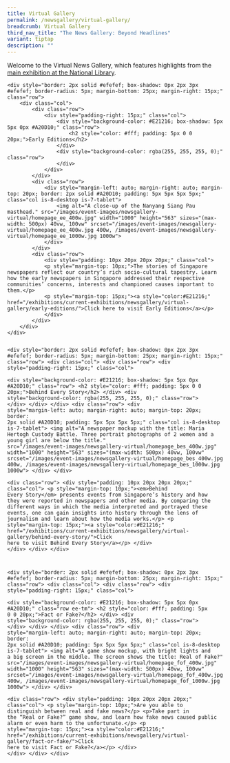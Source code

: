```yaml
---
title: Virtual Gallery
permalink: /newsgallery/virtual-gallery/
breadcrumb: Virtual Gallery
third_nav_title: "The News Gallery: Beyond Headlines"
variant: tiptap
description: ""
---
```

<p>Welcome to the Virtual News Gallery, which features highlights from the
<a href="/exhibitions/current-exhibitions/newsgallery/" rel="noopener noreferrer nofollow" target="_blank">main exhibition at the National Library</a>.</p><pre><code>&lt;div style="border: 2px solid #efefef; box-shadow: 0px 2px 3px #efefef; border-radius: 5px; margin-bottom: 25px; margin-right: 15px;" class="row"&gt;
    &lt;div class="col"&gt;
        &lt;div class="row"&gt;
            &lt;div style="padding-right: 15px;" class="col"&gt;  
                &lt;div style="background-color: #E21216; box-shadow: 5px 5px 0px #A20D10;" class="row"&gt;
                    &lt;h2 style="color: #fff; padding: 5px 0 0 20px;"&gt;Early Editions&lt;/h2&gt;
                &lt;/div&gt;
                &lt;div style="background-color: rgba(255, 255, 255, 0);" class="row"&gt;
                &lt;/div&gt;
            &lt;/div&gt;
        &lt;/div&gt;
        &lt;div class="row"&gt;
            &lt;div style="margin-left: auto; margin-right: auto; margin-top: 20px; border: 2px solid #A20D10; padding: 5px 5px 5px 5px;" class="col is-8-desktop is-7-tablet"&gt;
                &lt;img alt="A close-up of the Nanyang Siang Pau masthead." src="/images/event-images/newsgallery-virtual/homepage_ee_400w.jpg" width="1000" height="563" sizes="(max-width: 500px) 40vw, 100vw" srcset="/images/event-images/newsgallery-virtual/homepage_ee_400w.jpg 400w, /images/event-images/newsgallery-virtual/homepage_ee_1000w.jpg 1000w"&gt;
            &lt;/div&gt;
        &lt;/div&gt;
        &lt;div class="row"&gt;
            &lt;div style="padding: 10px 20px 20px 20px;" class="col"&gt;
            &lt;p style="margin-top: 10px;"&gt;The stories of Singapore newspapers reflect our country’s rich socio-cultural tapestry. Learn how the early newspapers in Singapore addressed their respective communities’ concerns, interests and championed causes important to them.&lt;/p&gt;
            &lt;p style="margin-top: 15px;"&gt;&lt;a style="color:#E21216;" href="/exhibitions/current-exhibitions/newsgallery/virtual-gallery/early-editions/"&gt;Click here to visit Early Editions&lt;/a&gt;&lt;/p&gt;
            &lt;/div&gt;
        &lt;/div&gt;
    &lt;/div&gt;
&lt;/div&gt;

&lt;div style="border: 2px solid #efefef; box-shadow: 0px 2px 3px #efefef; border-radius: 5px; margin-bottom: 25px; margin-right: 15px;" class="row"&gt;
    &lt;div class="col"&gt;
        &lt;div class="row"&gt;
            &lt;div style="padding-right: 15px;" class="col"&gt;  
                &lt;div style="background-color: #E21216; box-shadow: 5px 5px 0px #A20D10;" class="row"&gt;
                    &lt;h2 style="color: #fff; padding: 5px 0 0 20px;"&gt;Behind Every Story&lt;/h2&gt;
                &lt;/div&gt;
                &lt;div style="background-color: rgba(255, 255, 255, 0);" class="row"&gt;
                &lt;/div&gt;
            &lt;/div&gt;
        &lt;/div&gt;
        &lt;div class="row"&gt;
            &lt;div style="margin-left: auto; margin-right: auto; margin-top: 20px; border: 2px solid #A20D10; padding: 5px 5px 5px 5px;" class="col is-8-desktop is-7-tablet"&gt;
                &lt;img alt="A newspaper mockup with the title: Maria Hertogh Custody Battle. Three portrait photographs of 2 women and a young girl are below the title." src="/images/event-images/newsgallery-virtual/homepage_bes_400w.jpg" width="1000" height="563" sizes="(max-width: 500px) 40vw, 100vw" srcset="/images/event-images/newsgallery-virtual/homepage_bes_400w.jpg 400w, /images/event-images/newsgallery-virtual/homepage_bes_1000w.jpg 1000w"&gt;
            &lt;/div&gt;
        &lt;/div&gt;            
        &lt;div class="row"&gt;
            &lt;div style="padding: 10px 20px 20px 20px;" class="col"&gt;
            &lt;p style="margin-top: 10px;"&gt;&lt;em&gt;Behind Every Story&lt;/em&gt; presents events from Singapore’s history and how they were reported in newspapers and other media.  By comparing the different ways in which the media interpreted and portrayed these events, one can gain insights into history through the lens of journalism and learn about how the media works.&lt;/p&gt;
            &lt;p style="margin-top: 15px;"&gt;&lt;a style="color:#E21216;" href="/exhibitions/current-exhibitions/newsgallery/virtual-gallery/behind-every-story/"&gt;Click here to visit Behind Every Story&lt;/a&gt;&lt;/p&gt;
            &lt;/div&gt;
        &lt;/div&gt;
    &lt;/div&gt;
&lt;/div&gt;    

&lt;div style="border: 2px solid #efefef; box-shadow: 0px 2px 3px #efefef; border-radius: 5px; margin-bottom: 25px; margin-right: 15px;" class="row"&gt;
    &lt;div class="col"&gt;
        &lt;div class="row"&gt;
            &lt;div style="padding-right: 15px;" class="col"&gt;  
                &lt;div style="background-color: #E21216; box-shadow: 5px 5px 0px #A20D10;" class="row ee-tm"&gt;
                    &lt;h2 style="color: #fff; padding: 5px 0 0 20px;"&gt;Fact or Fake?&lt;/h2&gt;
                &lt;/div&gt;
                &lt;div style="background-color: rgba(255, 255, 255, 0);" class="row"&gt;
                &lt;/div&gt;
            &lt;/div&gt;
        &lt;/div&gt;
        &lt;div class="row"&gt;
            &lt;div style="margin-left: auto; margin-right: auto; margin-top: 20px; border: 2px solid #A20D10; padding: 5px 5px 5px 5px;" class="col is-8-desktop is-7-tablet"&gt;
                &lt;img alt="A game show mockup, with bright lights and a big screen in the middle. The screen shows the title: Real of Fake?" src="/images/event-images/newsgallery-virtual/homepage_fof_400w.jpg" width="1000" height="563" sizes="(max-width: 500px) 40vw, 100vw" srcset="/images/event-images/newsgallery-virtual/homepage_fof_400w.jpg 400w, /images/event-images/newsgallery-virtual/homepage_fof_1000w.jpg 1000w"&gt;
            &lt;/div&gt;
        &lt;/div&gt;            
        &lt;div class="row"&gt;
            &lt;div style="padding: 10px 20px 20px 20px;" class="col"&gt;
            &lt;p style="margin-top: 10px;"&gt;Are you able to distinguish between real and fake news?&lt;/p&gt;
            &lt;p&gt;Take part in the “Real or Fake?” game show, and learn how  fake news  caused public alarm or even harm to the unfortunate.&lt;/p&gt;
            &lt;p style="margin-top: 15px;"&gt;&lt;a style="color:#E21216;" href="/exhibitions/current-exhibitions/newsgallery/virtual-gallery/fact-or-fake/"&gt;Click here to visit Fact or Fake?&lt;/a&gt;&lt;/p&gt;
            &lt;/div&gt;
        &lt;/div&gt;
    &lt;/div&gt;
&lt;/div&gt;</code></pre>
<p></p>